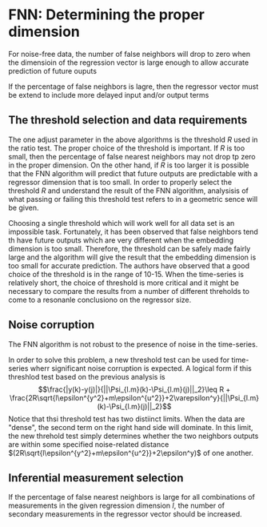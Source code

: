 # FNN: Determining the proper dimension
For noise-free data, the number of false neighbors will drop to zero when the dimensioin of the regression vector is large enough to allow accurate prediction of future ouputs

If the percentage of false neighbors is lagre, then the regressor vector must be extend to include more delayed input and/or output terms
## The threshold selection and data requirements

The one adjust parameter in the above algorithms is the threshold $R$ used in the ratio test. The proper choice of the threshold  is important. If $R$ is too small, then the percentage of false nearest neighbors may not drop tp zero in the proper dimension. On the other hand, if $R$ is too larger it is possible that the FNN algorithm will predict that future outputs are predictable with a regressor dimension that is too small. In order to properly select the threshold $R$ and understand the result of the FNN algorithm, analysisis of what passing or failing this threshold test refers to in a geometric sence will be given.

 Choosing a single threshold which will work well for all data set is an impossible task. Fortunately, it has been observed that false neighbors tend th have future outputs which are very different when the embedding dimension is too small. Therefore, the threshold can be safely made fairly large and the algorithm will give the result that the embedding dimension is too small for accurate prediction. The authors have observed that a good choice of the threshold is in the range of 10-15. When the time-series is relatively short, the choice of threshold is more critical and it might be necessary to compare the results from a number of different threholds to come to a resonanle conclusiono on the regressor size.
 
## Noise corruption
 
The FNN algorithm is not robust to the presence of noise in the time-series.

In order to solve this problem, a new threshold test can be used for time-series wherr significant noise corruption is expected. A logical form if this threshlod test based on the previous analysis is
$$\frac{|y(k)-y(j)|}{||\Psi_{l.m}(k)-\Psi_{l.m}(j)||_2}\leq R + \frac{2R\sqrt{l\epsilon^{y^2}+m\epsilon^{u^2}}+2\varepsilon^y}{||\Psi_{l.m}(k)-\Psi_{l.m}(j)||_2}$$
Notice that thsi threshold test has two distiinct limits. When the data are "dense", the second term on the right hand side will dominate. In this limit, the new threhold test simply determines whether the two neighbors outputs are within some specified noise-related distance $(2R\sqrt{l\epsilon^{y^2}+m\epsilon^{u^2}}+2\epsilon^y)$ of one another.

## Inferential measurement selection

If the percentage of false nearest neighbors is large for all combinations of measurements in the given regression dimension $l$, the number of secondary measurements in the regressor vector should be increased.
